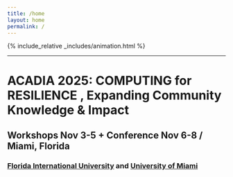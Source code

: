 ```yaml
---
title: /home
layout: home
permalink: /
---
```


{% include_relative _includes/animation.html %}

---

# ACADIA 2025: COMPUTING for RESILIENCE , Expanding Community Knowledge & Impact

## Workshops Nov 3-5 + Conference Nov 6-8 / Miami, Florida

### [Florida International University](/fiu) and [University of Miami](/um)  


